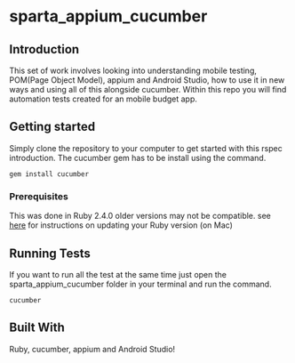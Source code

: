 # sparta_appium_cucumber

## Introduction
This set of work involves looking into understanding mobile testing, POM(Page Object Model), appium and Android Studio, how to use it in new ways and using all of this alongside cucumber. Within this repo you will find automation tests created for an mobile budget app.
## Getting started
Simply clone the repository to your computer to get started with this rspec introduction. The cucumber gem has to be install using the command. 
```
gem install cucumber
```
### Prerequisites
This was done in Ruby 2.4.0 older versions may not be compatible.
see [here](https://stackoverflow.com/questions/38194032/how-to-update-ruby-version-2-0-0-to-the-latest-version-in-mac-osx-yosemite) for instructions on updating your Ruby version (on Mac)
## Running Tests
If you want to run all the test at the same time just open the sparta_appium_cucumber folder in your terminal and run the command.
```
cucumber
```

## Built With
Ruby, cucumber, appium and Android Studio!